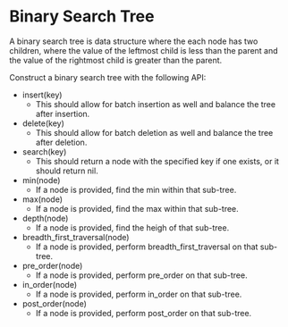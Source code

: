 # Binary Search Tree

A binary search tree is data structure where the each node has two children, where the value of the leftmost child is less than the parent and the value of the rightmost child is greater than the parent.

Construct a binary search tree with the following API:

* insert(key)
  * This should allow for batch insertion as well and balance the tree after insertion.
* delete(key)
  * This should allow for batch deletion as well and balance the tree after deletion.
* search(key)
  * This should return a node with the specified key if one exists, or it should return nil.
* min(node)
  * If a node is provided, find the min within that sub-tree.
* max(node)
  * If a node is provided, find the max within that sub-tree.
* depth(node)
  * If a node is provided, find the heigh of that sub-tree.
* breadth_first_traversal(node)
  * If a node is provided, perform breadth_first_traversal on that sub-tree.
* pre_order(node)
  * If a node is provided, perform pre_order on that sub-tree.
* in_order(node)
  * If a node is provided, perform in_order on that sub-tree.
* post_order(node)
  * If a node is provided, perform post_order on that sub-tree.
